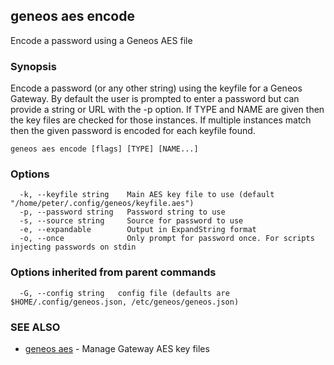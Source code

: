 ## geneos aes encode

Encode a password using a Geneos AES file

### Synopsis


Encode a password (or any other string) using the keyfile for a
Geneos Gateway. By default the user is prompted to enter a password
but can provide a string or URL with the -p option. If TYPE and NAME
are given then the key files are checked for those instances. If
multiple instances match then the given password is encoded for each
keyfile found.


```
geneos aes encode [flags] [TYPE] [NAME...]
```

### Options

```
  -k, --keyfile string    Main AES key file to use (default "/home/peter/.config/geneos/keyfile.aes")
  -p, --password string   Password string to use
  -s, --source string     Source for password to use
  -e, --expandable        Output in ExpandString format
  -o, --once              Only prompt for password once. For scripts injecting passwords on stdin
```

### Options inherited from parent commands

```
  -G, --config string   config file (defaults are $HOME/.config/geneos.json, /etc/geneos/geneos.json)
```

### SEE ALSO

* [geneos aes](geneos_aes.md)	 - Manage Gateway AES key files

